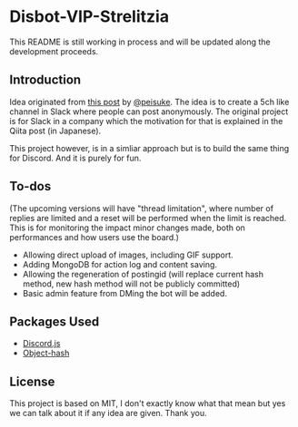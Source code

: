 # Disbot-VIP-Strelitzia

This README is still working in process and will be updated along the development proceeds.

## Introduction

Idea originated from [this post](https://qiita.com/peisuke/items/80984db8b47cd8243019) by [@peisuke](https://github.com/peisuke). The idea is to create a 5ch like channel in Slack where people can post anonymously. The original project is for Slack in a company which the motivation for that is explained in the Qiita post (in Japanese).

This project however, is in a simliar approach but is to build the same thing for Discord. And it is purely for fun.

## To-dos
(The upcoming versions will have "thread limitation", where number of replies are limited and a reset will be performed when the limit is reached. This is for monitoring the impact minor changes made, both on performances and how users use the board.)
- Allowing direct upload of images, including GIF support.
- Adding MongoDB for action log and content saving.
- Allowing the regeneration of postingid (will replace current hash method, new hash method will not be publicly committed)
- Basic admin feature from DMing the bot will be added.

## Packages Used

- [Discord.js](https://discord.js.org/)
- [Object-hash](https://github.com/puleos/object-hash)

## License

This project is based on MIT, I don't exactly know what that mean but yes we can talk about it if any idea are given. Thank you.
